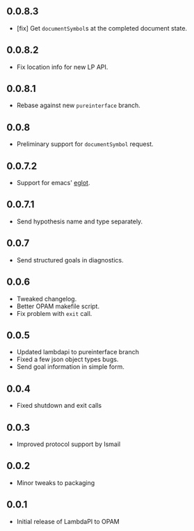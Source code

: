 0.0.8.3
-----
- [fix] Get `documentSymbol`s at the completed document state.

0.0.8.2
-----
- Fix location info for new LP API.

0.0.8.1
-----
- Rebase against new `pureinterface` branch.

0.0.8
-----
- Preliminary support for `documentSymbol` request.

0.0.7.2
-----
- Support for emacs' [eglot](https://github.com/joaotavora/eglot).

0.0.7.1
-----
- Send hypothesis name and type separately.

0.0.7
-----
- Send structured goals in diagnostics.

0.0.6
-----
- Tweaked changelog.
- Better OPAM makefile script.
- Fix problem with `exit` call.

0.0.5
-----
- Updated lambdapi to pureinterface branch
- Fixed a few json object types bugs.
- Send goal information in simple form.

0.0.4
-----
- Fixed shutdown and exit calls

0.0.3
-----
- Improved protocol support by Ismail

0.0.2
-----
- Minor tweaks to packaging

0.0.1
-----
- Initial release of LambdaPI to OPAM
